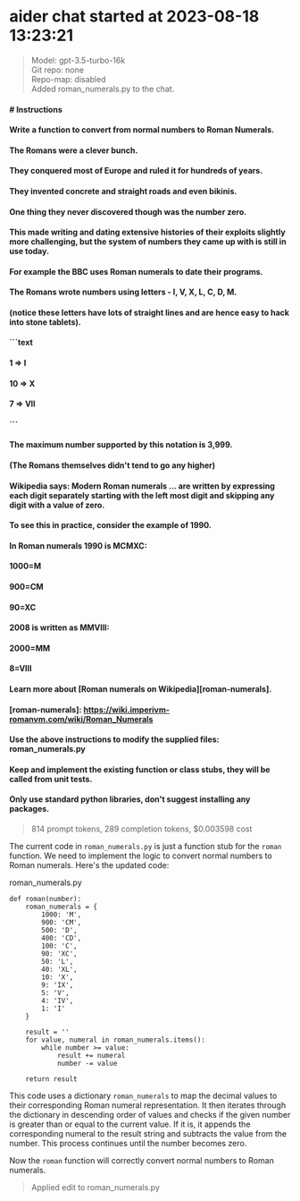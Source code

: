 
# aider chat started at 2023-08-18 13:23:21

> Model: gpt-3.5-turbo-16k  
> Git repo: none  
> Repo-map: disabled  
> Added roman_numerals.py to the chat.  

#### # Instructions  
####   
#### Write a function to convert from normal numbers to Roman Numerals.  
####   
#### The Romans were a clever bunch.  
#### They conquered most of Europe and ruled it for hundreds of years.  
#### They invented concrete and straight roads and even bikinis.  
#### One thing they never discovered though was the number zero.  
#### This made writing and dating extensive histories of their exploits slightly more challenging, but the system of numbers they came up with is still in use today.  
#### For example the BBC uses Roman numerals to date their programs.  
####   
#### The Romans wrote numbers using letters - I, V, X, L, C, D, M.  
#### (notice these letters have lots of straight lines and are hence easy to hack into stone tablets).  
####   
#### ```text  
####  1  => I  
#### 10  => X  
####  7  => VII  
#### ```  
####   
#### The maximum number supported by this notation is 3,999.  
#### (The Romans themselves didn't tend to go any higher)  
####   
#### Wikipedia says: Modern Roman numerals ... are written by expressing each digit separately starting with the left most digit and skipping any digit with a value of zero.  
####   
#### To see this in practice, consider the example of 1990.  
####   
#### In Roman numerals 1990 is MCMXC:  
####   
#### 1000=M  
#### 900=CM  
#### 90=XC  
####   
#### 2008 is written as MMVIII:  
####   
#### 2000=MM  
#### 8=VIII  
####   
#### Learn more about [Roman numerals on Wikipedia][roman-numerals].  
####   
#### [roman-numerals]: https://wiki.imperivm-romanvm.com/wiki/Roman_Numerals  
####   
#### ####  
####   
#### Use the above instructions to modify the supplied files: roman_numerals.py  
#### Keep and implement the existing function or class stubs, they will be called from unit tests.  
#### Only use standard python libraries, don't suggest installing any packages.  
> 814 prompt tokens, 289 completion tokens, $0.003598 cost  

The current code in `roman_numerals.py` is just a function stub for the `roman` function. We need to implement the logic to convert normal numbers to Roman numerals. Here's the updated code:

roman_numerals.py
```
def roman(number):
    roman_numerals = {
        1000: 'M',
        900: 'CM',
        500: 'D',
        400: 'CD',
        100: 'C',
        90: 'XC',
        50: 'L',
        40: 'XL',
        10: 'X',
        9: 'IX',
        5: 'V',
        4: 'IV',
        1: 'I'
    }

    result = ''
    for value, numeral in roman_numerals.items():
        while number >= value:
            result += numeral
            number -= value

    return result
```

This code uses a dictionary `roman_numerals` to map the decimal values to their corresponding Roman numeral representation. It then iterates through the dictionary in descending order of values and checks if the given number is greater than or equal to the current value. If it is, it appends the corresponding numeral to the result string and subtracts the value from the number. This process continues until the number becomes zero.

Now the `roman` function will correctly convert normal numbers to Roman numerals.

> Applied edit to roman_numerals.py  
